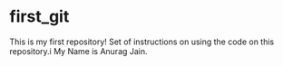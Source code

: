 # first_git
This is my first repository!
Set of instructions on using the code on this repository.i
My Name is Anurag Jain.
